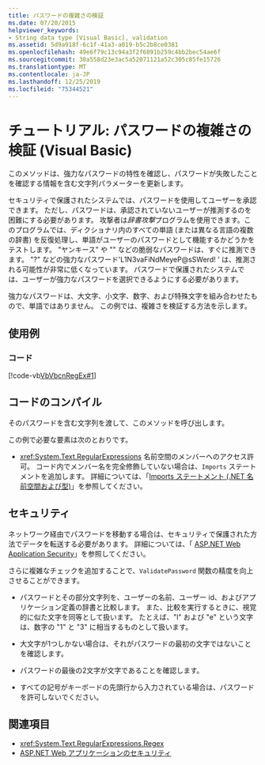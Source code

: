 ```yaml
---
title: パスワードの複雑さの検証
ms.date: 07/20/2015
helpviewer_keywords:
- String data type [Visual Basic], validation
ms.assetid: 5d9a918f-6c1f-41a3-a019-b5c2b8ce0381
ms.openlocfilehash: 49e6f79c13c94a3f2f6891b259c4bb2bec54ae6f
ms.sourcegitcommit: 30a558d23e3ac5a52071121a52c305c85fe15726
ms.translationtype: MT
ms.contentlocale: ja-JP
ms.lasthandoff: 12/25/2019
ms.locfileid: "75344521"
---
```

# <a name="walkthrough-validating-that-passwords-are-complex-visual-basic"></a>チュートリアル: パスワードの複雑さの検証 (Visual Basic)
このメソッドは、強力なパスワードの特性を確認し、パスワードが失敗したことを確認する情報を含む文字列パラメーターを更新します。  
  
 セキュリティで保護されたシステムでは、パスワードを使用してユーザーを承認できます。 ただし、パスワードは、承認されていないユーザーが推測するのを困難にする必要があります。 攻撃者は*辞書攻撃*プログラムを使用できます。このプログラムでは、ディクショナリ内のすべての単語 (または異なる言語の複数の辞書) を反復処理し、単語がユーザーのパスワードとして機能するかどうかをテストします。 "ヤンキース" や "" などの脆弱なパスワードは、すぐに推測できます。 "?" などの強力なパスワード'L1N3vaFiNdMeyeP@sSWerd! ' は、推測される可能性が非常に低くなっています。 パスワードで保護されたシステムでは、ユーザーが強力なパスワードを選択できるようにする必要があります。  
  
 強力なパスワードは、大文字、小文字、数字、および特殊文字を組み合わせたもので、単語ではありません。 この例では、複雑さを検証する方法を示します。  
  
## <a name="example"></a>使用例  
  
### <a name="code"></a>コード  
 [!code-vb[VbVbcnRegEx#1](~/samples/snippets/visualbasic/VS_Snippets_VBCSharp/VbVbcnRegEx/VB/Class1.vb#1)]  
  
## <a name="compile-the-code"></a>コードのコンパイル  
 そのパスワードを含む文字列を渡して、このメソッドを呼び出します。  
  
 この例で必要な要素は次のとおりです。  
  
- <xref:System.Text.RegularExpressions> 名前空間のメンバーへのアクセス許可。 コード内でメンバー名を完全修飾していない場合は、`Imports` ステートメントを追加します。 詳細については、「[Imports ステートメント (.NET 名前空間および型)](../../../../visual-basic/language-reference/statements/imports-statement-net-namespace-and-type.md)」を参照してください。  
  
## <a name="security"></a>セキュリティ  
 ネットワーク経由でパスワードを移動する場合は、セキュリティで保護された方法でデータを転送する必要があります。 詳細については、「 [ASP.NET Web Application Security](https://docs.microsoft.com/previous-versions/aspnet/330a99hc(v=vs.100))」を参照してください。
  
 さらに複雑なチェックを追加することで、`ValidatePassword` 関数の精度を向上させることができます。  
  
- パスワードとその部分文字列を、ユーザーの名前、ユーザー id、およびアプリケーション定義の辞書と比較します。 また、比較を実行するときに、視覚的に似た文字を同等として扱います。 たとえば、"l" および "e" という文字は、数字の "1" と "3" に相当するものとして扱います。  
  
- 大文字が1つしかない場合は、それがパスワードの最初の文字ではないことを確認します。  
  
- パスワードの最後の2文字が文字であることを確認します。  
  
- すべての記号がキーボードの先頭行から入力されている場合は、パスワードを許可しないでください。  
  
## <a name="see-also"></a>関連項目

- <xref:System.Text.RegularExpressions.Regex>
- [ASP.NET Web アプリケーションのセキュリティ](https://docs.microsoft.com/previous-versions/aspnet/330a99hc(v=vs.100))
